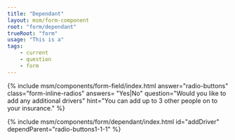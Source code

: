 ```yaml
---
title: "Dependant"
layout: msm/form-component
root: "form/dependant"
trueRoot: "form"
usage: "This is a"
tags: 
    - current
    - question
    - form
---
```


{% include msm/components/form-field/index.html
answer="radio-buttons"
class="form-inline-radios"
answers= "Yes|No"
question="Would you like to add any additional drivers"
hint="You can add up to 3 other people on to your insurance."
%}

{% include msm/components/form/dependant/index.html
id="addDriver"
dependParent="radio-buttons1-1-1"
%}